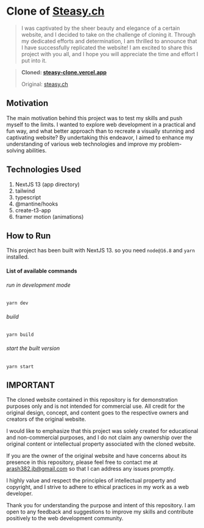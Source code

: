 # Clone of [Steasy.ch](https://www.steasy.ch)
> I was captivated by the sheer beauty and elegance of a certain website, and I decided to take on the challenge of cloning it. Through my dedicated efforts and determination, I am thrilled to announce that I have successfully replicated the website! I am excited to share this project with you all, and I hope you will appreciate the time and effort I put into it.

> **Cloned: [steasy-clone.vercel.app](https://steasy-clone.vercel.app)**
>
> Original: [steasy.ch](https://www.steasy.ch)

## Motivation

The main motivation behind this project was to test my skills and push myself to the limits. I wanted to explore web development in a practical and fun way, and what better approach than to recreate a visually stunning and captivating website? By undertaking this endeavor, I aimed to enhance my understanding of various web technologies and improve my problem-solving abilities.

## Technologies Used

1. NextJS 13 (app directory)
2. tailwind
3. typescript
4. @mantine/hooks
5. create-t3-app
6. framer motion (animations)

## How to Run

This project has been built with NextJS 13. so you need `node@16.8` and `yarn` installed.

#### List of available commands
###### run in development mode
```yarn dev```

###### build
```yarn build```

###### start the built version
```yarn start```

## IMPORTANT

The cloned website contained in this repository is for demonstration purposes only and is not intended for commercial use. All credit for the original design, concept, and content goes to the respective owners and creators of the original website.

I would like to emphasize that this project was solely created for educational and non-commercial purposes, and I do not claim any ownership over the original content or intellectual property associated with the cloned website.

If you are the owner of the original website and have concerns about its presence in this repository, please feel free to contact me at arash382.jb@gmail.com so that I can address any issues promptly.

I highly value and respect the principles of intellectual property and copyright, and I strive to adhere to ethical practices in my work as a web developer.

Thank you for understanding the purpose and intent of this repository. I am open to any feedback and suggestions to improve my skills and contribute positively to the web development community.